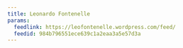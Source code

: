 ```yaml
---
title: Leonardo Fontenelle
params:
  feedlink: https://leofontenelle.wordpress.com/feed/
  feedid: 984b796551ece639c1a2eaa3a5e57d3a
---
```

